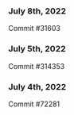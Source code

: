 ### July 8th, 2022

Commit #31603

### July 5th, 2022

Commit #314353


### July 4th, 2022

Commit #72281
